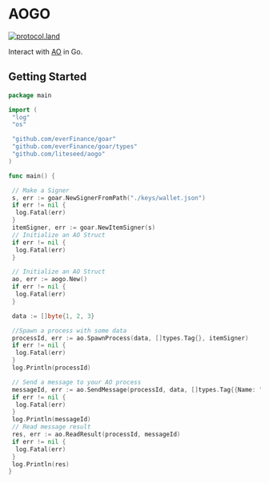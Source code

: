 # AOGO

[![protocol.land](https://arweave.net/eZp8gOeR8Yl_cyH9jJToaCrt2He1PHr0pR4o-mHbEcY)](https://protocol.land/#/repository/d8e7b91b-1025-47a5-9ea8-364451f496f9)

Interact with [AO](https://ao.arweave.dev) in Go.

## Getting Started

```go
package main

import (
 "log"
 "os"

 "github.com/everFinance/goar"
 "github.com/everFinance/goar/types"
 "github.com/liteseed/aogo"
)

func main() {

 // Make a Signer
 s, err := goar.NewSignerFromPath("./keys/wallet.json")
 if err != nil {
  log.Fatal(err)
 }
 itemSigner, err := goar.NewItemSigner(s)
 // Initialize an AO Struct
 if err != nil {
  log.Fatal(err)
 }

 // Initialize an AO Struct
 ao, err := aogo.New()
 if err != nil {
  log.Fatal(err)
 }

 data := []byte{1, 2, 3}

 //Spawn a process with some data
 processId, err := ao.SpawnProcess(data, []types.Tag{}, itemSigner)
 if err != nil {
  log.Fatal(err)
 }
 log.Println(processId)

 // Send a message to your AO process
 messageId, err := ao.SendMessage(processId, data, []types.Tag{{Name: "Action", Value: "Eval"}}, "", itemSigner)
 if err != nil {
  log.Fatal(err)
 }
 log.Println(messageId)
 // Read message result
 res, err := ao.ReadResult(processId, messageId)
 if err != nil {
  log.Fatal(err)
 }
 log.Println(res)
}

```
